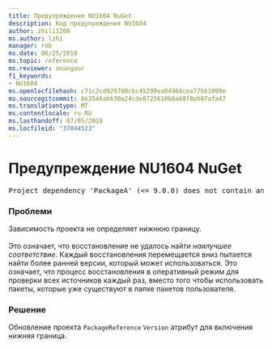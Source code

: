 ```yaml
---
title: Предупреждение NU1604 NuGet
description: Код предупреждения NU1604
author: zhili1208
ms.author: lzhi
manager: rob
ms.date: 06/25/2018
ms.topic: reference
ms.reviewer: anangaur
f1_keywords:
- NU1604
ms.openlocfilehash: c71c2cd929708cbc45299ea04968cea77bb1099e
ms.sourcegitcommit: 8e3546ab630a24cde8725610b6a68f8eb87afa47
ms.translationtype: MT
ms.contentlocale: ru-RU
ms.lasthandoff: 07/05/2018
ms.locfileid: "37844523"
---
```

# <a name="nuget-warning-nu1604"></a>Предупреждение NU1604 NuGet

<pre>Project dependency 'PackageA' (&lt;= 9.0.0) does not contain an inclusive lower bound. Include a lower bound in the dependency version to ensure consistent restore results.</pre>

### <a name="issue"></a>Проблеми
Зависимость проекта не определяет нижнюю границу.<br/><br/>Это означает, что восстановление не удалось найти *наилучшее соответствие*. Каждый восстановления перемещается вниз пытается найти более ранней версии, который может использоваться. Это означает, что процесс восстановления в оперативный режим для проверки всех источников каждый раз, вместо того чтобы использовать пакеты, которые уже существуют в папке пакетов пользователя.

### <a name="solution"></a>Решение
Обновление проекта `PackageReference` `Version` атрибут для включения нижняя граница.

